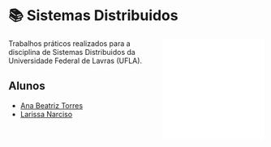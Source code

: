 # 📚 Sistemas Distribuidos
<img align="right" width="200" src="sd.png">
Trabalhos práticos realizados para a disciplina de Sistemas Distribuidos da Universidade Federal de Lavras (UFLA).

## Alunos
- [Ana Beatriz Torres](https://github.com/anabrtorres)
- [Larissa Narciso](https://github.com/larisnarciso)

